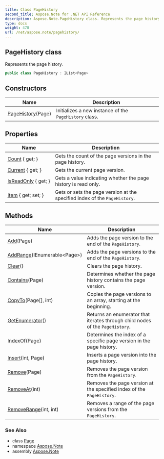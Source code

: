 ```yaml
---
title: Class PageHistory
second_title: Aspose.Note for .NET API Reference
description: Aspose.Note.PageHistory class. Represents the page history
type: docs
weight: 470
url: /net/aspose.note/pagehistory/
---
```

## PageHistory class

Represents the page history.

```csharp
public class PageHistory : IList<Page>
```

## Constructors

| Name | Description |
| --- | --- |
| [PageHistory](pagehistory/)(Page) | Initializes a new instance of the `PageHistory` class. |

## Properties

| Name | Description |
| --- | --- |
| [Count](../../aspose.note/pagehistory/count/) { get; } | Gets the count of the page versions in the page history. |
| [Current](../../aspose.note/pagehistory/current/) { get; } | Gets the current page version. |
| [IsReadOnly](../../aspose.note/pagehistory/isreadonly/) { get; } | Gets a value indicating whether the page history is read only. |
| [Item](../../aspose.note/pagehistory/item/) { get; set; } | Gets or sets the page version at the specified index of the `PageHistory`. |

## Methods

| Name | Description |
| --- | --- |
| [Add](../../aspose.note/pagehistory/add/)(Page) | Adds the page version to the end of the `PageHistory`. |
| [AddRange](../../aspose.note/pagehistory/addrange/)(IEnumerable&lt;Page&gt;) | Adds the page versions to the end of the `PageHistory`. |
| [Clear](../../aspose.note/pagehistory/clear/)() | Clears the page history. |
| [Contains](../../aspose.note/pagehistory/contains/)(Page) | Determines whether the page history contains the page version. |
| [CopyTo](../../aspose.note/pagehistory/copyto/)(Page[], int) | Copies the page versions to an array, starting at the beginning. |
| [GetEnumerator](../../aspose.note/pagehistory/getenumerator/)() | Returns an enumerator that iterates through child nodes of the `PageHistory`. |
| [IndexOf](../../aspose.note/pagehistory/indexof/)(Page) | Determines the index of a specific page version in the page history. |
| [Insert](../../aspose.note/pagehistory/insert/)(int, Page) | Inserts a page version into the page history. |
| [Remove](../../aspose.note/pagehistory/remove/)(Page) | Removes the page version from the `PageHistory`. |
| [RemoveAt](../../aspose.note/pagehistory/removeat/)(int) | Removes the page version at the specified index of the `PageHistory`. |
| [RemoveRange](../../aspose.note/pagehistory/removerange/)(int, int) | Removes a range of the page versions from the `PageHistory`. |

### See Also

* class [Page](../page/)
* namespace [Aspose.Note](../../aspose.note/)
* assembly [Aspose.Note](../../)


